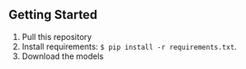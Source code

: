 ## Getting Started
1. Pull this repository
2. Install requirements: ` $ pip install -r requirements.txt `.
3. Download the models